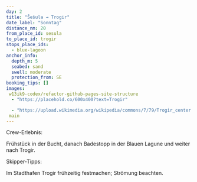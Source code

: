 ```yaml
---
day: 2
title: "Šešula → Trogir"
date_label: "Sonntag"
distance_nm: 20
from_place_id: sesula
to_place_id: trogir
stops_place_ids:
  - blue-lagoon
anchor_info:
  depth_m: 5
  seabed: sand
  swell: moderate
  protection_from: SE
booking_tips: []
images:
 w13ik9-codex/refactor-github-pages-site-structure
  - "https://placehold.co/600x400?text=Trogir"

  - "https://upload.wikimedia.org/wikipedia/commons/7/79/Trogir_center.jpg"
 main
---
```

Crew-Erlebnis:

Frühstück in der Bucht, danach Badestopp in der Blauen Lagune und weiter nach Trogir.

Skipper-Tipps:

Im Stadthafen Trogir frühzeitig festmachen; Strömung beachten.
